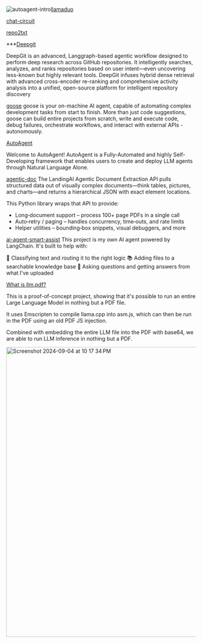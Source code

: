 ![autoagent-intro](https://github.com/user-attachments/assets/1d315c79-8d75-4af8-abee-945334f194e8)[llamaduo](https://github.com/deep-diver/llamaduo/blob/main/notebooks/Multi_Task_Comparisons.ipynb)

[chat-circuit](https://github.com/namuan/chat-circuit)

[repo2txt](https://github.com/abinthomasonline/repo2txt)

***[Deepgit](https://github.com/zamalali/DeepGit/tree/main)

DeepGit is an advanced, Langgraph-based agentic workflow designed to perform deep research across GitHub repositories. It intelligently searches, analyzes, and ranks repositories based on user intent—even uncovering less-known but highly relevant tools. DeepGit infuses hybrid dense retrieval with advanced cross-encoder re-ranking and comprehensive activity analysis into a unified, open-source platform for intelligent repository discovery

[goose](https://github.com/block/goose)
goose is your on-machine AI agent, capable of automating complex development tasks from start to finish. More than just code suggestions, goose can build entire projects from scratch, write and execute code, debug failures, orchestrate workflows, and interact with external APIs - autonomously.

[AutoAgent](https://github.com/HKUDS/AutoAgent)

Welcome to AutoAgent! AutoAgent is a Fully-Automated and highly Self-Developing framework that enables users to create and deploy LLM agents through Natural Language Alone.

[agentic-doc](https://github.com/landing-ai/agentic-doc)
The LandingAI Agentic Document Extraction API pulls structured data out of visually complex documents—think tables, pictures, and charts—and returns a hierarchical JSON with exact element locations.

This Python library wraps that API to provide:

- Long‑document support – process 100+ page PDFs in a single call
- Auto‑retry / paging – handles concurrency, time‑outs, and rate limits
- Helper utilities – bounding‑box snippets, visual debuggers, and more

[ai-agent-smart-assist](https://github.com/raminmohammadi/ai-agent-smart-assist)
This project is my own AI agent powered by LangChain. It's built to help with:

🧠 Classifying text and routing it to the right logic
📚 Adding files to a searchable knowledge base
🤖 Asking questions and getting answers from what I’ve uploaded

[What is llm.pdf?](https://github.com/EvanZhouDev/llm.pdf)

This is a proof-of-concept project, showing that it's possible to run an entire Large Language Model in nothing but a PDF file.

It uses Emscripten to compile llama.cpp into asm.js, which can then be run in the PDF using an old PDF JS injection.

Combined with embedding the entire LLM file into the PDF with base64, we are able to run LLM inference in nothing but a PDF.

<img width="772" alt="Screenshot 2024-09-04 at 10 17 34 PM" src="https://github.com/user-attachments/assets/e6aa4606-feb3-4521-9409-5322749535ac">
